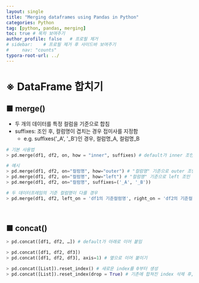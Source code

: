 ```yaml
---
layout: single
title: "Merging dataframes using Pandas in Python"
categories: Python
tag: [python, pandas, merging]
toc: true # 목차 보여주기
author_profile: false   # 프로필 제거
# sidebar:    # 프로필 제거 후 사이드바 보여주기
#     nav: "counts"
typora-root-url: ../
---
```


# ※ DataFrame 합치기
## ■ merge()
- 두 개의 데이터를 특정 컬럼을 기준으로 합침
- suffixes: 조인 후, 컬럼명이 겹치는 경우 접미사를 지정함
  - e.g. suffixes('_A', '_B')인 경우, 컬럼명_A, 컬럼명_B

```py
# 기본 사용법
> pd.merge(df1, df2, on, how = "inner", suffixes) # default가 inner 조인
```

```py
# 예시
> pd.merge(df1, df2, on="컬럼명", how="outer") # "컬럼명" 기준으로 outer 조인
> pd.merge(df1, df2, on="컬럼명", how="left") # "컬럼명" 기준으로 left 조인
> pd.merge(df1, df2, on="컬럼명", suffixes=('_A', '_B'))

# 두 데이터프레임의 기준 컬럼명이 다를 경우
> pd.merge(df1, df2, left_on = 'df1의 기준컬럼명', right_on = 'df2의 기준컬럼명', how = '결합방법')

```

<br>

## ■ concat()

```py
> pd.concat([df1, df2, …]) # default가 아래로 이어 붙임
```

```py
> pd.concat([df1, df2, df3])
> pd.concat([df1, df2, df3], axis=1) # 옆으로 이어 붙이기

> pd.concat([List]).reset_index() # 새로운 index를 0부터 생성
> pd.concat([List]).reset_index(drop = True) # 기존에 합쳐진 index 삭제 후, 새로운 index를 0부터 생성
```